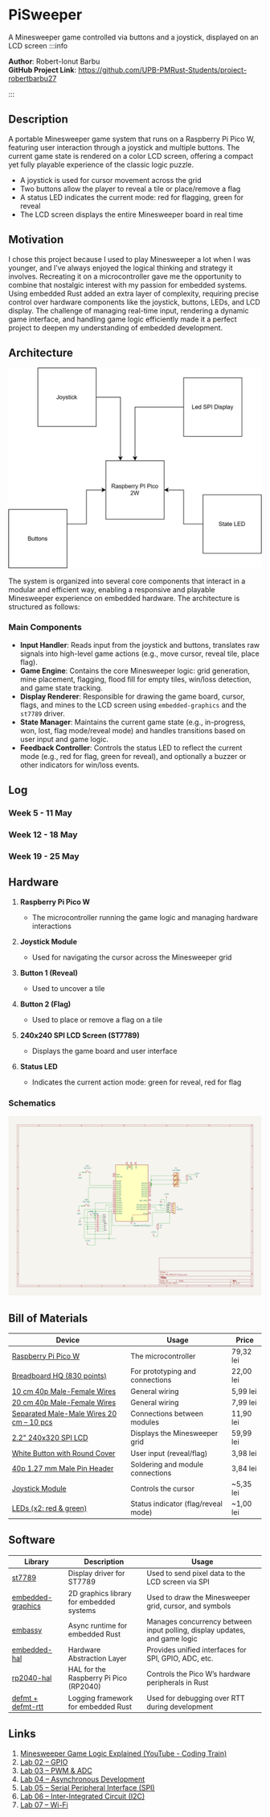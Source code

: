 # PiSweeper

A Minesweeper game controlled via buttons and a joystick, displayed on an LCD screen
:::info 

**Author**: Robert-Ionut Barbu \
**GitHub Project Link**: https://github.com/UPB-PMRust-Students/proiect-robertbarbu27

:::

## Description

A portable Minesweeper game system that runs on a Raspberry Pi Pico W, featuring user interaction through a joystick and multiple buttons. The current game state is rendered on a color LCD screen, offering a compact yet fully playable experience of the classic logic puzzle.

* A joystick is used for cursor movement across the grid
* Two buttons allow the player to reveal a tile or place/remove a flag
* A status LED indicates the current mode: red for flagging, green for reveal
* The LCD screen displays the entire Minesweeper board in real time

## Motivation

I chose this project because I used to play Minesweeper a lot when I was younger, and I’ve always enjoyed the logical thinking and strategy it involves. Recreating it on a microcontroller gave me the opportunity to combine that nostalgic interest with my passion for embedded systems. Using embedded Rust added an extra layer of complexity, requiring precise control over hardware components like the joystick, buttons, LEDs, and LCD display. The challenge of managing real-time input, rendering a dynamic game interface, and handling game logic efficiently made it a perfect project to deepen my understanding of embedded development.

## Architecture
![block](./Diagrama_Documentatie.svg)

The system is organized into several core components that interact in a modular and efficient way, enabling a responsive and playable Minesweeper experience on embedded hardware. The architecture is structured as follows:

### Main Components

* **Input Handler**: Reads input from the joystick and buttons, translates raw signals into high-level game actions (e.g., move cursor, reveal tile, place flag).
* **Game Engine**: Contains the core Minesweeper logic: grid generation, mine placement, flagging, flood fill for empty tiles, win/loss detection, and game state tracking.
* **Display Renderer**: Responsible for drawing the game board, cursor, flags, and mines to the LCD screen using `embedded-graphics` and the `st7789` driver.
* **State Manager**: Maintains the current game state (e.g., in-progress, won, lost, flag mode/reveal mode) and handles transitions based on user input and game logic.
* **Feedback Controller**: Controls the status LED to reflect the current mode (e.g., red for flag, green for reveal), and optionally a buzzer or other indicators for win/loss events.

## Log

### Week 5 - 11 May

### Week 12 - 18 May

### Week 19 - 25 May

## Hardware

1. **Raspberry Pi Pico W**

   * The microcontroller running the game logic and managing hardware interactions
2. **Joystick Module**

   * Used for navigating the cursor across the Minesweeper grid
3. **Button 1 (Reveal)**

   * Used to uncover a tile
4. **Button 2 (Flag)**

   * Used to place or remove a flag on a tile
5. **240x240 SPI LCD Screen (ST7789)**

   * Displays the game board and user interface
6. **Status LED**

   * Indicates the current action mode: green for reveal, red for flag


### Schematics

![kicad](./PM_PROJECT.svg)

## Bill of Materials

| Device                                                                                                                                                                 | Usage                               | Price      |
| ---------------------------------------------------------------------------------------------------------------------------------------------------------------------- | ----------------------------------- | ---------- |
| [Raspberry Pi Pico W](https://www.raspberrypi.com/documentation/microcontrollers/raspberry-pi-pico.html)                                                               | The microcontroller                 | 79,32 lei  |
| [Breadboard HQ (830 points)](https://www.optimusdigital.ro/en/kits/2222-breadboard-kit-hq-830-p.html?srsltid=AfmBOoqmQdoFKCDz-NYhFZctY60WcbPrpeWHoEjiewkszxiRaNDan90l) | For prototyping and connections     | 22,00 lei  |
| [10 cm 40p Male-Female Wires](https://www.optimusdigital.ro/en/all-products/876-15-cm-male-female-wires-10p.html?search_query=male+female+wires&results=111)           | General wiring                      | 5,99 lei   |
| [20 cm 40p Male-Female Wires](https://www.optimusdigital.ro/en/wires-with-connectors/879-30-cm-male-female-wires-10p.html?search_query=male-female+wires&results=111)  | General wiring                      | 7,99 lei   |
| [Separated Male-Male Wires 20 cm – 10 pcs](https://www.optimusdigital.ro/en/wires-with-connectors/891-wires-male-male-10p-30cm.html?search_query=wires&results=556)    | Connections between modules         | 11,90 lei  |
| [2.2" 240x320 SPI LCD](https://www.optimusdigital.ro/en/lcds/1260-lcd-spi-22-240x320-px.html?srsltid=AfmBOoqUPztW0x3XOHprhTZvWBV-lTGNL5q5iq6swBzyDqlPzmWf1RWA)         | Displays the Minesweeper grid       | 59,99 lei  |
| [White Button with Round Cover](https://www.optimusdigital.ro/en/buttons-and-switches/1115-white-button-with-round-cover.html?search_query=white+buttons&results=30)   | User input (reveal/flag)            | 3,98 lei   |
| [40p 1.27 mm Male Pin Header](https://www.optimusdigital.ro/en/headers/5852-pini.html)                                                                                 | Soldering and module connections    | 3,84 lei   |
| [Joystick Module](https://www.optimusdigital.ro/en/touch-sensors/742-ps2-joystick-breakout.html?search_query=joystick&results=50)                                      | Controls the cursor                 | \~5,35 lei |
| [LEDs (x2: red & green)](https://www.optimusdigital.ro/en/leds/29-5-mm-red-led-with-difused-lens.html?search_query=red+led&results=1378)                               | Status indicator (flag/reveal mode) | \~1,00 lei |

## Software

| Library                                                                     | Description                              | Usage                                                                      |
| --------------------------------------------------------------------------- | ---------------------------------------- | -------------------------------------------------------------------------- |
| [st7789](https://github.com/almindor/st7789)                                | Display driver for ST7789                | Used to send pixel data to the LCD screen via SPI                          |
| [embedded-graphics](https://github.com/embedded-graphics/embedded-graphics) | 2D graphics library for embedded systems | Used to draw the Minesweeper grid, cursor, and symbols                     |
| [embassy](https://github.com/embassy-rs/embassy)                            | Async runtime for embedded Rust          | Manages concurrency between input polling, display updates, and game logic |
| [embedded-hal](https://github.com/rust-embedded/embedded-hal)               | Hardware Abstraction Layer               | Provides unified interfaces for SPI, GPIO, ADC, etc.                       |
| [rp2040-hal](https://github.com/rp-rs/rp-hal)                               | HAL for the Raspberry Pi Pico (RP2040)   | Controls the Pico W’s hardware peripherals in Rust                         |
| [defmt + defmt-rtt](https://github.com/knurling-rs/defmt)                   | Logging framework for embedded Rust      | Used for debugging over RTT during development                             |

## Links

1. [Minesweeper Game Logic Explained (YouTube - Coding Train)](https://www.youtube.com/watch?v=1b5cD1vGuF4)
2. [Lab 02 – GPIO](https://pmrust.pages.upb.ro/docs/acs_cc/lab/02)
3. [Lab 03 – PWM & ADC](https://pmrust.pages.upb.ro/docs/acs_cc/lab/03/)
4. [Lab 04 – Asynchronous Development](https://pmrust.pages.upb.ro/docs/acs_cc/lab/04/)
5. [Lab 05 – Serial Peripheral Interface (SPI)](https://pmrust.pages.upb.ro/docs/acs_cc/lab/05/)
6. [Lab 06 – Inter-Integrated Circuit (I2C)](https://pmrust.pages.upb.ro/docs/acs_cc/lab/06/)
7. [Lab 07 – Wi-Fi](https://pmrust.pages.upb.ro/docs/acs_cc/lab/07/)
